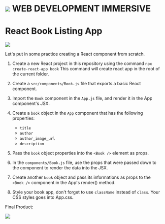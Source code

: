 # ![](https://ga-dash.s3.amazonaws.com/production/assets/logo-9f88ae6c9c3871690e33280fcf557f33.png)  WEB DEVELOPMENT IMMERSIVE

# React Book Listing App

![](https://kidthings.com/wp-content/uploads/2016/06/Dino-reading-a-book.jpg)

Let's put in some practice creating a React component from scratch.

1.  Create a new React project in this repository using the command `npx create-react-app book` This command will create react app in the root of the current folder.

2.  Create a `src/components/Book.js` file that exports a basic React component.

3.  Import the `Book` component in the `App.js` file, and render it in the App component's JSX.

4.  Create a `book` object in the `App` component that has the following properties:

    *   `title`
    *   `author`
    *   `author_image_url`
    *   `description`

5.  Pass the `book` object properties into the `<Book />` element as props.

6.  In the `components/Book.js` file, use the props that were passed down to the component
    to render the data into the JSX.

7.  Create another `book` object and pass its informations as props to the `<Book />` component in the App's render() method.

8. Style your book app, don't forget to use `className` instead of `class`. Your CSS styles goes into App.css. 

Final Product: 

![](https://i.imgur.com/3Y3DCrU.png)
